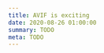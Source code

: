 ```yaml
---
title: AVIF is exciting
date: 2020-08-26 01:00:00
summary: TODO
meta: TODO
---
```


<figure class="full-figure max-figure">
<script type="component">{
  "module": "shared/demos/2020/avif-is-exciting/ImageTabs",
  "props": {
    "ratio": 1.777,
    "maxWidth": 960,
    "initial": 0,
    "images": [
      ["Option one", "asset-url:static-build/posts/2020/08/avif-is-exciting/demos/f1-near-lossless.avif"],
      ["Option two", "asset-url:static-build/posts/2020/08/avif-is-exciting/demos/f1-good.jpg"],
      ["Option three", "asset-url:static-build/posts/2020/08/avif-is-exciting/demos/f1-good.webp"],
      ["Option four", "asset-url:static-build/posts/2020/08/avif-is-exciting/demos/f1-good.avif"]
    ]
  }
}</script>
</figure>
